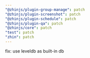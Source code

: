 ```yaml
---
"@zhinjs/plugin-group-manage": patch
"@zhinjs/plugin-screenshot": patch
"@zhinjs/plugin-schedule": patch
"@zhinjs/plugin-qa": patch
"@zhinjs/core": patch
"test": patch
"zhin": patch
---
```


fix: use leveldb as built-in db
